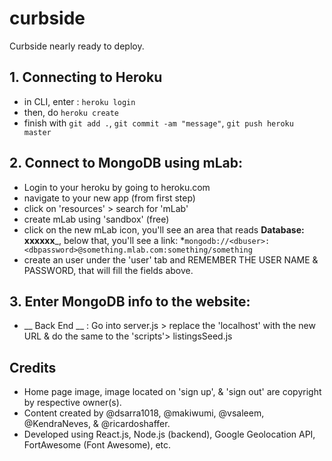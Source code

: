 # curbside
Curbside nearly ready to deploy.

## 1. Connecting to Heroku
  * in CLI, enter : ```heroku login```
  * then, do ```heroku create```
  * finish with `git add .`, `git commit -am "message"`, `git push heroku master`

## 2. Connect to MongoDB using mLab:
  * Login to your heroku by going to heroku.com
  * navigate to your new app (from first step)
  * click on 'resources'  > search for 'mLab'
  * create mLab using 'sandbox' (free)
  * click on the new mLab icon, you'll see an area that reads __Database: xxxxxx___, below that, you'll see a link:
    *```mongodb://<dbuser>:<dbpassword>@something.mlab.com:something/something```
  * create an user under the 'user' tab and REMEMBER THE USER NAME & PASSWORD, that will fill the fields above.

## 3. Enter MongoDB info to the website:
  * __ Back End __ : Go into server.js > replace the 'localhost' with the new URL & do the same to the 'scripts'> listingsSeed.js


## Credits ##
* Home page image, image located on 'sign up', & 'sign out' are copyright by respective owner(s).
* Content created by @dsarra1018, @makiwumi, @vsaleem, @KendraNeves, & @ricardoshaffer.
* Developed using React.js, Node.js (backend), Google Geolocation API, FortAwesome (Font Awesome), etc.